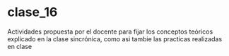 # clase_16
Actividades propuesta por el docente para fijar los conceptos teóricos explicado en la clase sincrónica, como asi tambie las practicas realizadas en clase
